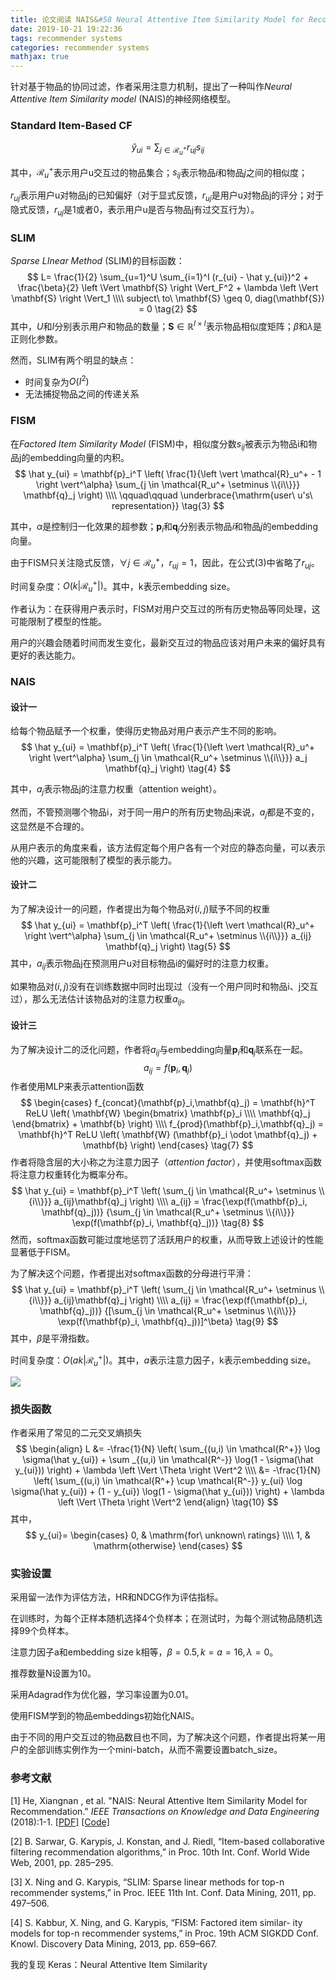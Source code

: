 ```yaml
---
title: 论文阅读 NAIS&#58 Neural Attentive Item Similarity Model for Recommendation
date: 2019-10-21 19:22:36
tags: recommender systems
categories: recommender systems
mathjax: true
---
```


针对基于物品的协同过滤，作者采用注意力机制，提出了一种叫作*Neural Attentive Item Similarity model* (NAIS)的神经网络模型。

<!--more-->

### Standard Item-Based CF

$$
\hat y_{ui} = \sum_{j \in \mathcal{R}_u^+} r_{uj} s_{ij} \tag{1}
$$

其中，$\mathcal{R}_u^+​$表示用户u交互过的物品集合；$s_{ij}​$表示物品$i​$和物品$j​$之间的相似度；

$r_{uj}$表示用户u对物品j的已知偏好（对于显式反馈，$r_{uj}$是用户u对物品j的评分；对于隐式反馈，$r_{uj}​$是1或者0，表示用户u是否与物品j有过交互行为）。

### SLIM

*Sparse LInear Method* (SLIM)的目标函数：
$$
L= \frac{1}{2} \sum_{u=1}^U \sum_{i=1}^I (r_{ui} - \hat y_{ui})^2 + \frac{\beta}{2} \left \Vert \mathbf{S} \right \Vert_F^2 + \lambda \left \Vert \mathbf{S} \right \Vert_1 \\\\
subject\ to\ \mathbf{S} \geq 0, diag(\mathbf{S}) = 0 \tag{2}
$$
其中，$U$和$I$分别表示用户和物品的数量；$\mathbf{S} \in \mathbb{R}^{I \times I}$表示物品相似度矩阵；$\beta$和$\lambda$是正则化参数。

然而，SLIM有两个明显的缺点：

* 时间复杂为$O(I^2)$
* 无法捕捉物品之间的传递关系

### FISM

在*Factored Item Similarity Model* (FISM)中，相似度分数$s_{ij}$被表示为物品i和物品j的embedding向量的内积。
$$
\hat y_{ui} = \mathbf{p}_i^T \left( \frac{1}{\left \vert \mathcal{R}_u^+ - 1 \right \vert^\alpha} \sum_{j \in \mathcal{R_u^+ \setminus \\{i\\}}} \mathbf{q}_j \right) \\\\
\qquad\qquad \underbrace{\mathrm{user\ u's\ representation}} \tag{3}
$$

其中，$\alpha$是控制归一化效果的超参数；$\mathbf{p}_i$和$\mathbf{q}_j$分别表示物品$i$和物品$j$的embedding向量。

由于FISM只关注隐式反馈，$\forall j \in \mathcal{R}_u^+$，$r_{uj} = 1$，因此，在公式(3)中省略了$r_{uj}$。

时间复杂度：$O(k \left \vert \mathcal{R}_u^+ \right \vert)$。其中，k表示embedding size。

作者认为：在获得用户表示时，FISM对用户交互过的所有历史物品等同处理，这可能限制了模型的性能。

用户的兴趣会随着时间而发生变化，最新交互过的物品应该对用户未来的偏好具有更好的表达能力。

### NAIS

#### 设计一

给每个物品赋予一个权重，使得历史物品对用户表示产生不同的影响。
$$
\hat y_{ui} = \mathbf{p}_i^T \left( \frac{1}{\left \vert \mathcal{R}_u^+ \right \vert^\alpha} \sum_{j \in \mathcal{R_u^+ \setminus \\{i\\}}} a_j \mathbf{q}_j \right) \tag{4}
$$

其中，$a_j​$表示物品j的注意力权重（attention weight）。

然而，不管预测哪个物品i，对于同一用户的所有历史物品j来说，$a_j​$都是不变的，这显然是不合理的。

从用户表示的角度来看，该方法假定每个用户各有一个对应的静态向量，可以表示他的兴趣，这可能限制了模型的表示能力。

#### 设计二

为了解决设计一的问题，作者提出为每个物品对$(i,j)$赋予不同的权重
$$
\hat y_{ui} = \mathbf{p}_i^T \left( \frac{1}{\left \vert \mathcal{R}_u^+ \right \vert^\alpha} \sum_{j \in \mathcal{R_u^+ \setminus \\{i\\}}} a_{ij} \mathbf{q}_j \right) \tag{5}
$$
其中，$a_{ij}​$表示物品j在预测用户u对目标物品i的偏好时的注意力权重。

如果物品对$(i,j)​$没有在训练数据中同时出现过（没有一个用户同时和物品i、j交互过），那么无法估计该物品对的注意力权重$a_{ij}​$。

#### 设计三

为了解决设计二的泛化问题，作者将$a_{ij}$与embedding向量$\mathbf{p}_i$和$\mathbf{q}_j​$联系在一起。
$$
a_{ij} = f(\mathbf{p}_i,\mathbf{q}_j) \tag{6}
$$
作者使用MLP来表示attention函数
$$
\begin{cases}
f_{concat}(\mathbf{p}_i,\mathbf{q}_j) = \mathbf{h}^T ReLU \left( \mathbf{W}
\begin{bmatrix}
\mathbf{p}_i \\\\
\mathbf{q}_j
\end{bmatrix} + \mathbf{b}
\right) \\\\
f_{prod}(\mathbf{p}_i,\mathbf{q}_j) = \mathbf{h}^T ReLU \left( \mathbf{W} (\mathbf{p}_i \odot \mathbf{q}_j) + \mathbf{b}
\right)
\end{cases} \tag{7}
$$
作者将隐含层的大小称之为注意力因子（*attention factor*），并使用softmax函数将注意力权重转化为概率分布。
$$
\hat y_{ui} = \mathbf{p}_i^T \left( \sum_{j \in \mathcal{R_u^+ \setminus \\{i\\}}} a_{ij}\mathbf{q}_j \right) \\\\
a_{ij} = \frac{\exp(f(\mathbf{p}_i, \mathbf{q}_j))} {\sum_{j \in \mathcal{R_u^+ \setminus \\{i\\}}} \exp(f(\mathbf{p}_i, \mathbf{q}_j))} \tag{8}
$$
然而，softmax函数可能过度地惩罚了活跃用户的权重，从而导致上述设计的性能显著低于FISM。

为了解决这个问题，作者提出对softmax函数的分母进行平滑：
$$
\hat y_{ui} = \mathbf{p}_i^T \left( \sum_{j \in \mathcal{R_u^+ \setminus \\{i\\}}} a_{ij}\mathbf{q}_j \right) \\\\
a_{ij} = \frac{\exp(f(\mathbf{p}_i, \mathbf{q}_j))} {[\sum_{j \in \mathcal{R_u^+ \setminus \\{i\\}}} \exp(f(\mathbf{p}_i, \mathbf{q}_j))]^\beta} \tag{9}
$$
其中，$\beta$是平滑指数。

时间复杂度：$O(a k \left \vert \mathcal{R}_u^+ \right \vert)$。其中，$a$表示注意力因子，k表示embedding size。

![](/static/images/nais.png)

### 损失函数

作者采用了常见的二元交叉熵损失
$$
\begin{align}
L &= -\frac{1}{N} \left( \sum_{(u,i) \in \mathcal{R^+}} \log \sigma(\hat y_{ui}) + \sum _{(u,i) \in \mathcal{R^-}}  \log(1 - \sigma(\hat y_{ui})) \right) + \lambda \left \Vert \Theta \right \Vert^2 \\\\
&= -\frac{1}{N} \left( \sum_{(u,i) \in \mathcal{R^+} \cup \mathcal{R^-}} y_{ui} \log \sigma(\hat y_{ui}) + (1 - y_{ui}) \log(1 - \sigma(\hat y_{ui})) \right) + \lambda \left \Vert \Theta \right \Vert^2
\end{align} \tag{10}
$$
其中，
$$
y_{ui}=
\begin{cases}
0, & \mathrm{for\ unknown\ ratings} \\\\
1, & \mathrm{otherwise}
\end{cases}
$$

### 实验设置

采用留一法作为评估方法，HR和NDCG作为评估指标。

在训练时，为每个正样本随机选择4个负样本；在测试时，为每个测试物品随机选择99个负样本。

注意力因子a和embedding size k相等，$\beta=0.5, k = a = 16,\lambda = 0$。

推荐数量N设置为10。

采用Adagrad作为优化器，学习率设置为0.01。

使用FISM学到的物品embeddings初始化NAIS。

由于不同的用户交互过的物品数目也不同，为了解决这个问题，作者提出将某一用户的全部训练实例作为一个mini-batch，从而不需要设置batch_size。

### 参考文献

[1] He, Xiangnan , et al. "NAIS: Neural Attentive Item Similarity Model for Recommendation." *IEEE Transactions on Knowledge and Data Engineering* (2018):1-1. [[PDF]](http://staff.ustc.edu.cn/~hexn/papers/tkde18-neural-attentive-itemCF.pdf)  [[Code]](https://github.com/AaronHeee/Neural-Attentive-Item-Similarity-Model) 

[2] B. Sarwar, G. Karypis, J. Konstan, and J. Riedl, “Item-based collaborative filtering recommendation algorithms,” in Proc. 10th Int. Conf. World Wide Web, 2001, pp. 285–295.

[3] X. Ning and G. Karypis, “SLIM: Sparse linear methods for top-n recommender systems,” in Proc. IEEE 11th Int. Conf. Data Mining, 2011, pp. 497–506.

[4] S. Kabbur, X. Ning, and G. Karypis, “FISM: Factored item similar- ity models for top-n recommender systems,” in Proc. 19th ACM SIGKDD Conf. Knowl. Discovery Data Mining, 2013, pp. 659–667.

我的复现 Keras：Neural Attentive Item Similarity